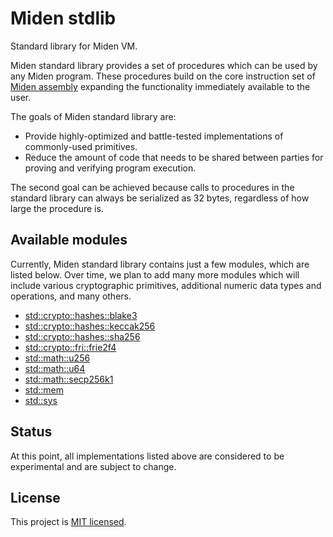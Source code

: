 # Miden stdlib
Standard library for Miden VM.

Miden standard library provides a set of procedures which can be used by any Miden program. These procedures build on the core instruction set of [Miden assembly](../assembly) expanding the functionality immediately available to the user.

The goals of Miden standard library are:
* Provide highly-optimized and battle-tested implementations of commonly-used primitives.
* Reduce the amount of code that needs to be shared between parties for proving and verifying program execution. 

The second goal can be achieved because calls to procedures in the standard library can always be serialized as 32 bytes, regardless of how large the procedure is.

## Available modules
Currently, Miden standard library contains just a few modules, which are listed below. Over time, we plan to add many more modules which will include various cryptographic primitives, additional numeric data types and operations, and many others.

- [std::crypto::hashes::blake3](./docs/blake3_hashes.md)
- [std::crypto::hashes::keccak256](./docs/keccak256_hashes.md)
- [std::crypto::hashes::sha256](./docs/sha256_hashes.md)
- [std::crypto::fri::frie2f4](./docs/ext2fri_fri.md)
- [std::math::u256](./docs/u256_math.md)
- [std::math::u64](./docs/u64_math.md)
- [std::math::secp256k1](./docs/secp256k1_math.md)
- [std::mem](./docs/mem_std.md)
- [std::sys](./docs/sys_std.md)

## Status
At this point, all implementations listed above are considered to be experimental and are subject to change.

## License
This project is [MIT licensed](../LICENSE).
